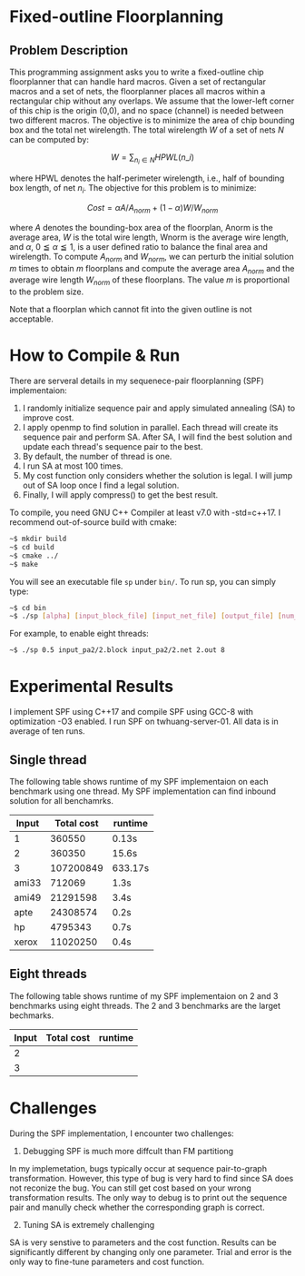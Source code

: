 # Fixed-outline Floorplanning


## Problem Description

This programming assignment asks you to write a fixed-outline chip floorplanner that can handle hard macros. Given a set of rectangular macros and a set of nets, the floorplanner places all macros within a rectangular chip without any overlaps. We assume that the lower-left corner of this chip is the origin (0,0), and no space (channel) is needed between two different macros. The objective is to minimize the area of chip bounding box and the total net wirelength. The total wirelength $W$ of a set of nets $N$ can be computed by:

$$
W = \sum_{n_i \in N} HPWL(n\_i)
$$

where HPWL denotes the half-perimeter wirelength, i.e., half of bounding box length, of net $n_i$. The objective for this problem is to minimize:

$$
Cost = \alpha A/A_{norm} + (1 - \alpha) W/W_{norm}
$$

where $A$ denotes the bounding-box area of the floorplan, Anorm is the average area, $W$ is the total wire length, Wnorm is the average wire length, and $\alpha$, $0 ≦ \alpha ≦ 1$, is a user defined ratio to balance the final area and wirelength. To compute $A_{norm}$ and $W_{norm}$, we can perturb the initial solution $m$ times to obtain $m$ floorplans and compute the average area $A_{norm}$ and the average wire length $W_{norm}$ of these floorplans. The value $m$ is proportional to the problem size. 

Note that a floorplan which cannot fit into the given outline is not acceptable.

# How to Compile & Run

There are serveral details in my sequenece-pair floorplanning (SPF) implementaion:
 

1. I randomly initialize sequence pair and apply simulated annealing (SA) to improve cost.
3. I apply openmp to find solution in parallel. 
Each thread will create its sequence pair and perform SA. 
After SA, I will find the best solution and update each thread's sequence pair to the best.
2. By default, the number of thread is one.
4. I run SA at most 100 times.
5. My cost function only considers whether the solution is legal.
I will jump out of SA loop once I find a legal solution.
6. Finally, I will apply compress() to get the best result.

To compile, you need GNU C++ Compiler at least v7.0 with -std=c++17. I recommend out-of-source build with cmake:

```bash
~$ mkdir build
~$ cd build
~$ cmake ../
~$ make
```

You will see an executable file `sp` under `bin/`.
To run sp, you can simply type:

```bash
~$ cd bin
~$ ./sp [alpha] [input_block_file] [input_net_file] [output_file] [num_threads=1]
```

For example, to enable eight threads:

```bash
~$ ./sp 0.5 input_pa2/2.block input_pa2/2.net 2.out 8
```

# Experimental Results
I implement SPF using C++17 and compile SPF using GCC-8 with optimization -O3 enabled. I run SPF on twhuang-server-01. All data is in average of ten runs.

##  Single thread
The following table shows runtime of my SPF implementaion on each benchmark using one thread. My SPF implementation can find inbound solution for all benchamrks. 


| Input       | Total cost | runtime |
|-------------|------------|---------|
| 1           | 360550     | 0.13s |
| 2           | 360350     | 15.6s |
| 3           | 107200849  | 633.17s |
| ami33       | 712069     | 1.3s |
| ami49       | 21291598   | 3.4s |
| apte        | 24308574   | 0.2s |
| hp          | 4795343    | 0.7s |
| xerox       | 11020250   | 0.4s |


##  Eight threads
The following table shows runtime of my SPF implementaion on 2 and 3 benchmarks using eight threads. The 2 and 3 benchmarks are the larget bechmarks.


| Input       | Total cost | runtime |
|-------------|------------|---------|
| 2           |
| 3           |



# Challenges
During the SPF implementation, I encounter two challenges:

 1.  Debugging SPF is much more diffcult than FM partitiong
 
 In my implemetation, bugs typically occur at sequence pair-to-graph transformation. However, this type of bug is very hard to find since SA does not reconize the bug. You can still get cost based on your wrong transformation results. The only way to debug is to print out the sequence pair and manully check whether the corresponding graph is correct.
 
 2.  Tuning SA is extremely challenging

SA is very senstive to parameters and the cost function.
Results can be significantly different by changing only one parameter. 
Trial and error is the only way to fine-tune parameters and cost function.
 

 


